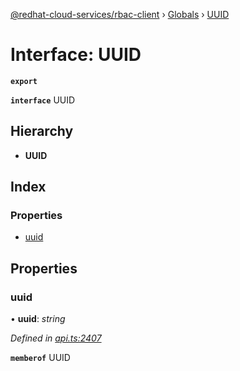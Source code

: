 [@redhat-cloud-services/rbac-client](../README.md) › [Globals](../globals.md) › [UUID](uuid.md)

# Interface: UUID

**`export`** 

**`interface`** UUID

## Hierarchy

* **UUID**

## Index

### Properties

* [uuid](uuid.md#uuid)

## Properties

###  uuid

• **uuid**: *string*

*Defined in [api.ts:2407](https://github.com/RedHatInsights/javascript-clients/blob/master/packages/rbac/api.ts#L2407)*

**`memberof`** UUID
